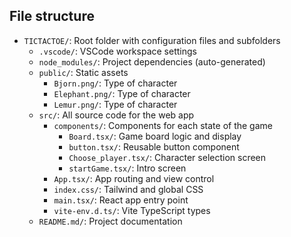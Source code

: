 ## File structure

- `TICTACTOE/`: Root folder with configuration files and subfolders
  - `.vscode/`: VSCode workspace settings
  - `node_modules/`: Project dependencies (auto-generated)
  - `public/`: Static assets
    - `Bjorn.png/`: Type of character
    - `Elephant.png/`: Type of character
    - `Lemur.png/`: Type of character
  - `src/`: All source code for the web app
    - `components/`: Components for each state of the game
      - `Board.tsx/`: Game board logic and display
      - `button.tsx/`: Reusable button component
      - `Choose_player.tsx/`: Character selection screen
      - `startGame.tsx/`: Intro screen
    - `App.tsx/`: App routing and view control
    - `index.css/`: Tailwind and global CSS
    - `main.tsx/`: React app entry point
    - `vite-env.d.ts/`: Vite TypeScript types
  - `README.md/`: Project documentation

